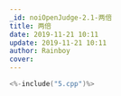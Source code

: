 ```yaml
---
_id: noiOpenJudge-2.1-两倍
title: 两倍
date: 2019-11-21 10:11
update: 2019-11-21 10:11
author: Rainboy
cover: 
---
```


```c
<%-include("5.cpp")%>
```

